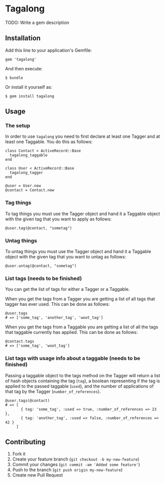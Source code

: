 # Tagalong

TODO: Write a gem description

## Installation

Add this line to your application's Gemfile:

    gem 'tagalong'

And then execute:

    $ bundle

Or install it yourself as:

    $ gem install tagalong

## Usage

### The setup

In order to use `tagalong` you need to first declare at least one Tagger and at least one Taggable. You do this as follows:

    class Contact < ActiveRecord::Base
      tagalong_taggable
    end

    class User < ActiveRecord::Base
      tagalong_tagger
    end

    @user = User.new
    @contact = Contact.new

### Tag things

To tag things you must use the Tagger object and hand it a Taggable object with the given tag that you want to apply as follows:

    @user.tag(@contact, "sometag")

### Untag things

To untag things you must use the Tagger object and hand it a Taggable object with the given tag that you want to untag as follows:

    @user.untag(@contact, "sometag")

### List tags (needs to be finished)

You can get the list of tags for either a Tagger or a Taggable.

When you get the tags from a Tagger you are getting a list of all tags that tagger has ever used. This can be done as follows:

    @user.tags
    # => ['some_tag', 'another_tag', 'woot_tag']

When you get the tags from a Taggable you are getting a list of all the tags that taggable currently has applied. This can be done as follows:

    @contact.tags
    # => ['some_tag', 'woot_tag']

### List tags with usage info about a taggable (needs to be finished)

Passing a taggable object to the tags method on the Tagger will return a list of hash objects containing the tag (`tag`), a boolean representing if the tag is applied to the passed taggable (`used`), and the number of applications of that tag by the Tagger (`number_of_references`).

    @user.tags(@contact)
    # => [
           { tag: 'some_tag', :used => true, :number_of_references => 23 },
           { tag: 'another_tag', :used => false, :number_of_references => 42 }
         ]


## Contributing

1. Fork it
2. Create your feature branch (`git checkout -b my-new-feature`)
3. Commit your changes (`git commit -am 'Added some feature'`)
4. Push to the branch (`git push origin my-new-feature`)
5. Create new Pull Request
